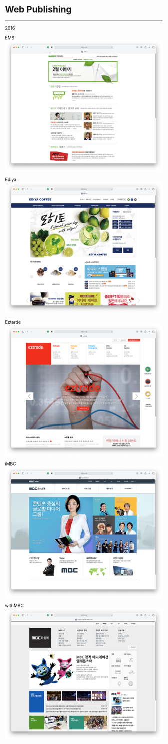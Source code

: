 # Web Publishing

---

2016

EMS
![EMS](screenshot/EMS.png)

Ediya
![ediya](screenshot/ediya.png)

Eztarde
![ediya](screenshot/Eztrade.png)

iMBC
![iMBC](screenshot/iMBC.png)

withMBC
![withMBC](screenshot/withMBC.png)
